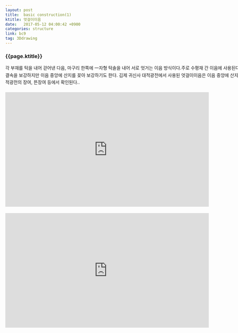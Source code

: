 ```yaml
---
layout: post
title:  basic construction(1)
ktitle: 엇걸이이음
date:   2017-05-12 04:00:42 +0900
categories: structure
link: bc9
tag: 3Ddrawing
---
```


<div style="width:900px; margin:0px auto">

<h3>
	{{page.ktitle}}
</h3>

<p style="line-height: 160%">각 부재를 턱을 내어 걷어낸 다음, 마구리 한쪽에 一자형 턱솔을 내어 서로 엇거는 이음
방식이다.주로 수평재 간 이음에 사용된다. 부재 측면에 산지를 꽂아 결속을 보강하지만 이음 중앙에
산지를 꽂아 보강하기도 한다. 김제 귀신사 대적광전에서 사용된 엇걸이이음은 이음 중앙에 산지를
꽂아 보강한 경우이다. 대적광전의 장여, 뜬장여 등에서 확인된다..</p>	
</div>	

<div style="text-align:center; margin:20px 0px 30px 0px; display: block;">


<iframe style="margin-bottom:20px" width="640" height="360" src="https://www.youtube.com/embed/xmJVaTYZaWM" frameborder="0" allowfullscreen></iframe>


<iframe width="640" height="360" src="https://www.youtube.com/embed/XUCpxtiFgMk" frameborder="0" allowfullscreen></iframe>



</div>
